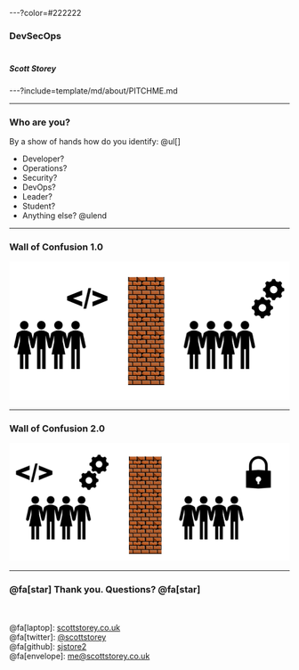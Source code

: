 ---?color=#222222

### DevSecOps<br><br>
##### Scott Storey<br>

---?include=template/md/about/PITCHME.md

---
### Who are you?

By a show of hands how do you identify:
@ul[]
- Developer?
- Operations?
- Security?
- DevOps?
- Leader?
- Student?
- Anything else?
@ulend

---
### Wall of Confusion 1.0
![Wall of Confusion 1.0](template/img/wallofconfusion1.png)

---
### Wall of Confusion 2.0
![Wall of Confusion 2.0](template/img/wallofconfusion2.png)

---
### @fa[star] Thank you. Questions? @fa[star]
<br><br>
@fa[laptop]: [scottstorey.co.uk](https://www.scottstorey.co.uk)<br>
@fa[twitter]: [@scottstorey](https://www.scottstorey.co.uk)<br>
@fa[github]: [sjstore2](https://github.com/sjstore)<br>
@fa[envelope]: [me@scottstorey.co.uk](mailto:me@scottstorey.co.uk)<br>
